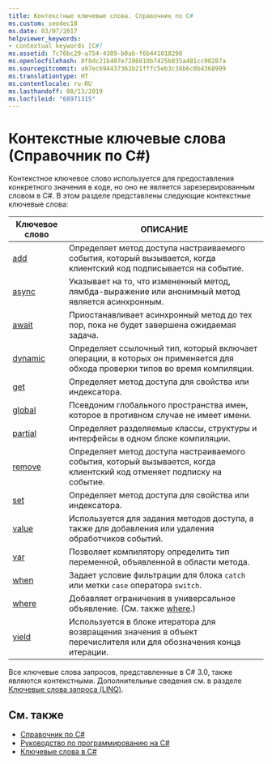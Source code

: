 ```yaml
---
title: Контекстные ключевые слова. Справочник по C#
ms.custom: seodec18
ms.date: 03/07/2017
helpviewer_keywords:
- contextual keywords [C#]
ms.assetid: 7c76bc29-a754-4389-b0ab-f6b441018298
ms.openlocfilehash: 8f8dc21b407e7286010b7425b835a481cc90287a
ms.sourcegitcommit: a97ecb94437362b21fffc5eb3c38b6c0b4368999
ms.translationtype: HT
ms.contentlocale: ru-RU
ms.lasthandoff: 08/13/2019
ms.locfileid: "68971315"
---
```

# <a name="contextual-keywords-c-reference"></a>Контекстные ключевые слова (Справочник по C#)

Контекстное ключевое слово используется для предоставления конкретного значения в коде, но оно не является зарезервированным словом в C#. В этом разделе представлены следующие контекстные ключевые слова:  
  
|Ключевое слово|ОПИСАНИЕ|  
|-------------|-----------------|  
|[add](../../../csharp/language-reference/keywords/add.md)|Определяет метод доступа настраиваемого события, который вызывается, когда клиентский код подписывается на событие.|  
|[async](../../../csharp/language-reference/keywords/async.md)|Указывает на то, что измененный метод, лямбда-выражение или анонимный метод является асинхронным.|  
|[await](../../../csharp/language-reference/keywords/await.md)|Приостанавливает асинхронный метод до тех пор, пока не будет завершена ожидаемая задача.|  
|[dynamic](../../../csharp/language-reference/keywords/dynamic.md)|Определяет ссылочный тип, который включает операции, в которых он применяется для обхода проверки типов во время компиляции.|  
|[get](../../../csharp/language-reference/keywords/get.md)|Определяет метод доступа для свойства или индексатора.|  
|[global](../../../csharp/language-reference/operators/namespace-alias-qualifier.md)|Псевдоним глобального пространства имен, которое в противном случае не имеет имени.|  
|[partial](../../../csharp/language-reference/keywords/partial-type.md)|Определяет разделяемые классы, структуры и интерфейсы в одном блоке компиляции.|  
|[remove](../../../csharp/language-reference/keywords/remove.md)|Определяет метод доступа настраиваемого события, который вызывается, когда клиентский код отменяет подписку на событие.|  
|[set](../../../csharp/language-reference/keywords/set.md)|Определяет метод доступа для свойства или индексатора.|  
|[value](../../../csharp/language-reference/keywords/value.md)|Используется для задания методов доступа, а также для добавления или удаления обработчиков событий.|  
|[var](../../../csharp/language-reference/keywords/var.md)|Позволяет компилятору определить тип переменной, объявленной в области метода.|  
|[when](when.md)|Задает условие фильтрации для блока `catch` или метки `case` оператора `switch`.|
|[where](../../../csharp/language-reference/keywords/where-generic-type-constraint.md)|Добавляет ограничения в универсальное объявление. (См. также [where](../../../csharp/language-reference/keywords/where-clause.md).)|  
|[yield](../../../csharp/language-reference/keywords/yield.md)|Используется в блоке итератора для возвращения значения в объект перечислителя или для обозначения конца итерации.|  
  
 Все ключевые слова запросов, представленные в C# 3.0, также являются контекстными. Дополнительные сведения см. в разделе [Ключевые слова запроса (LINQ)](../../../csharp/language-reference/keywords/query-keywords.md).  
  
## <a name="see-also"></a>См. также

- [Справочник по C#](../../../csharp/language-reference/index.md)
- [Руководство по программированию на C#](../../../csharp/programming-guide/index.md)
- [Ключевые слова в C#](../../../csharp/language-reference/keywords/index.md)
